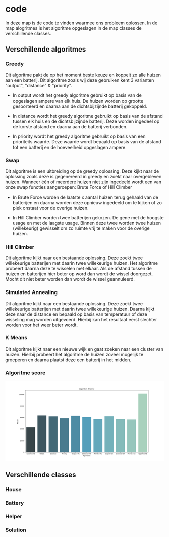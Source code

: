 # code

In deze map is de code te vinden waarmee ons probleem oplossen. In de map alogritmes is het algoritme opgeslagen in de map classes de verschillende classes.

## Verschillende algoritmes
### Greedy
Dit algoritme pakt de op het moment beste keuze en koppelt zo alle huizen aan een batterij. Dit algoritme zoals wij deze gebruiken kent 3 varianten "output", "distance" & "priority".

- In output wordt het greedy algoritme gebruikt op basis van de opgeslagen ampere van elk huis. De huizen worden op grootte gesoorteerd en daarna aan de dichtsbijzijnde batterij gekoppeld.

- In distance wordt het greedy algoritme gebruikt op basis van de afstand tussen elk huis en de dichtsbijzijnde batterij. Deze worden ingedeel op de korste afstand en daarna aan de batterij verbonden.

- In priority wordt het greedy algoritme gebruikt op basis van een prioriteits waarde. Deze waarde wordt bepaald op basis van de afstand tot een batterij en de hoeveelheid opgeslagen ampere.

### Swap
Dit algoritme is een uitbreiding op de greedy oplossing. Deze kijkt naar de oplossing zoals deze is gegenereerd in greedy en zoekt naar overgebleven huizen. Wanneer één of meerdere huizen niet zijn ingedeeld wordt een van onze swap functies aangeroepen: Brute Force of Hill Climber

- In Brute Force worden de laatste x aantal huizen terug gehaald van de batterijen en daarna worden deze opnieuw ingedeeld om te kijken of zo plek onstaat voor de overige huizen.

- In Hill Climber worden twee batterijen gekozen. De gene met de hoogste usage en met de laagste usage. Binnen deze twee worden twee huizen (willekeurig) gewisselt om zo ruimte vrij te maken voor de overige huizen.

### Hill Climber
Dit algoritme kijkt naar een bestaande oplossing. Deze zoekt twee willekeurige batterijen met daarin twee willekeurige huizen. Het algoritme probeert daarna deze te wisselen met elkaar. Als de afstand tussen de huizen en batterijen hier beter op word dan wordt de wissel doorgezet. Mocht dit niet beter worden dan wordt de wissel geannuleerd.

### Simulated Annealing
Dit algoritme kijkt naar een bestaande oplossing. Deze zoekt twee willekeurige batterijen met daarin twee willekeurige huizen. Daarna kijkt deze naar de distance en bepaald op basis van temperatuur of deze wisseling mag worden uitgevoerd. Hierbij kan het resultaat eerst slechter worden voor het weer beter wordt.

### K Means
Dit algoritme kijkt naar een nieuwe wijk en gaat zoeken naar een cluster van huizen. Hierbij probeert het algoritme de huizen zoveel mogelijk te groeperen en daarna plaatst deze een batterij in het midden. 

### Algoritme score
<img src="https://github.com/broekm006/SmartGrid/blob/master/resultaten/visualisaties/all_algorithms.png"/>

## Verschillende classes


### House


### Battery


### Helper


### Solution

